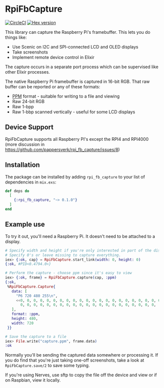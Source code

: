 # RpiFbCapture

[![CircleCI](https://circleci.com/gh/pappersverk/rpi_fb_capture.svg?style=svg)](https://circleci.com/gh/pappersverk/rpi_fb_capture)
[![Hex version](https://img.shields.io/hexpm/v/rpi_fb_capture.svg "Hex version")](https://hex.pm/packages/rpi_fb_capture)

This library can capture the Raspberry Pi's framebuffer. This lets you do things
like:

* Use Scenic on I2C and SPI-connected LCD and OLED displays
* Take screenshots
* Implement remote device control in Elixir

The capture occurs in a separate port process which can be supervised like other
Elixir processes.

The native Raspberry Pi framebuffer is captured in 16-bit RGB. That raw buffer
can be reported or any of these formats:

* [PPM](https://en.wikipedia.org/wiki/Netpbm_format) format - suitable for
  writing to a file and viewing
* Raw 24-bit RGB
* Raw 1-bpp
* Raw 1-bbp scanned vertically - useful for some LCD displays

## Device Support

RpiFbCapture supports all Raspberry PI's except the RPI4 and RPI4000 (more discussion in https://github.com/pappersverk/rpi_fb_capture/issues/8)

## Installation

The package can be installed by adding `rpi_fb_capture` to your list of
dependencies in `mix.exs`:

```elixir
def deps do
  [
    {:rpi_fb_capture, "~> 0.1.0"}
  ]
end
```

## Example use

To try it out, you'll need a Raspberry Pi. It doesn't need to be attached to a
display.

```elixir
# Specify width and height if you're only interested in part of the display.
# Specify 0's or leave missing to capture everything.
iex> {:ok, cap} = RpiFbCapture.start_link(width: 0, height: 0)
{:ok, #PID<0.4794.0>}

# Perform the capture - choose ppm since it's easy to view
iex> {:ok, frame} = RpiFbCapture.capture(cap, :ppm)
{:ok,
 %RpiFbCapture.Capture{
   data: [
     "P6 720 480 255\n",
     <<0, 0, 0, 0, 0, 0, 0, 0, 0, 0, 0, 0, 0, 0, 0, 0, 0, 0, 0, 0, 0, 0, 0, 0,
       0, 0, 0, 0, 0, 0, 0, 0, 0, 0, 0, 0, 0, 0, 0, 0, 0, 0, 0, 0, 0, ...>>
   ],
   format: :ppm,
   height: 480,
   width: 720
 }}

# Save the capture to a file
iex> File.write("capture.ppm", frame.data)
:ok
```

Normally you'll be sending the captured data somewhere or processing it. If you
do find that you're just taking one-off screenshots, take a look at
`RpiFbCapture.save/2` to save some typing.

If you're using Nerves, use sftp to copy the file off the device and view or if
on Raspbian, view it locally.
